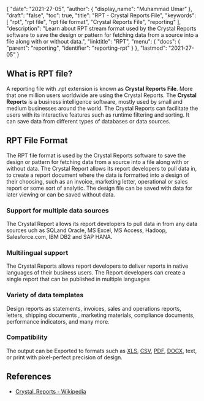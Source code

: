 {
  "date": "2021-27-05",
  "author": {
    "display_name": "Muhammad Umar"
  },
  "draft": "false",
  "toc": true,
  "title": "RPT - Crystal Reports File",
  "keywords": [
    "rpt",
    "rpt file",
    "rpt file format",
    "Crystal Reports File",
    "reporting"
  ],
  "description": "Learn about RPT stream format used by the Crystal Reports software to save the design or pattern for fetching data from a source into a file along with or without data.",
  "linktitle": "RPT",
  "menu": {
    "docs": {
      "parent": "reporting",
      "identifier": "reporting-rpt"
    }
  },
  "lastmod": "2021-27-05"
}

## What is RPT file? ##
A reporting file with .rpt extension is known as **Crystal Reports File**. More that one million users worldwide are using the Crystal Reports. The **Crystal Reports** is a business intelligence software, mostly used by small and medium businesses around the world. The Crystal Reports can facilitate the users with its interactive features such as runtime filtering and sorting. It can save data from different types of databases or data sources.

## RPT File Format

The RPT file format is used by the Crystal Reports software to save the design or pattern for fetching data from a source into a file along with or without data. The Crystal Report    allows its report developers to pull data in, to create a report document where the data is formatted into a design of their choosing, such as an invoice, marketing letter, operational or sales report or some sort of analytic. The design file can be saved with data for later viewing or can be saved without data. 

### Support for multiple data sources
The Crystal Report allows its report developers to pull data in from any data sources uch as SQLand Oracle, MS Excel, MS Access, Hadoop, Salesforce.com, IBM DB2 and SAP HANA.

### Multilingual support
The Crystal Reports allows report developers to deliver reports in native languages of their business users. The Report developers can create a single report that can be published in multiple languages

### Variety of data templates
Design reports as statements, invoices, sales and operations reports, letters, shipping documents , marketing materials, compliance documents, performance indicators, and many more.

### Compatibility
The output can be Exported to formats such as [XLS](/spreadsheet/xlsx/), [CSV](/spreadsheet/csv/), [PDF](/pdf/), [DOCX](/word-processing/docx/), text, or print with pixel-perfect precision of design.




## References ##

- [Crystal_Reports - Wikipedia](https://en.wikipedia.org/wiki/Crystal_Reports)

